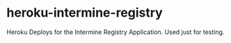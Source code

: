 # heroku-intermine-registry

Heroku Deploys for the Intermine Registry Application. Used just for testing.
